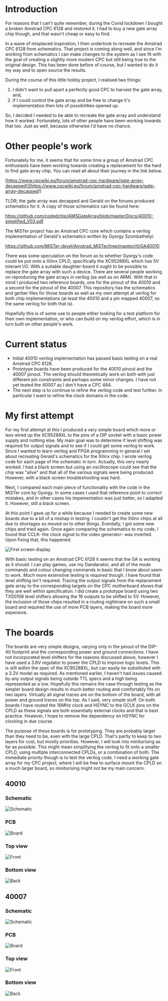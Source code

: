 # Introduction
For reasons that I can't quite remember, during the Covid lockdown I bought a broken Amstrad CPC 6128 and restored it. I had to buy a new gate array chip though, and that wasn't cheap or easy to find.

In a wave of misplaced inspiration, I then undertook to recreate the Amstrad CPC 6128 from schematics. That project is coming along well, and since I'm working from schematics I can make changes to the system as I see fit with the goal of creating a slightly more modern CPC but still being true to the original design. This has been done before of course, but I wanted to do it my way and to open source the results.

During the course of this little hobby project, I realised two things:

1) I didn't want to pull apart a perfectly good CPC to harvest the gate array, and,
2) if I could control the gate array and be free to change it's implementation then lots of possibilities opened up.

So, I decided I needed to be able to recreate the gate array and understand how it worked. Fortunately, lots of other people have been working towards that too. Just as well, because otherwise I'd have no chance.

# Other people's work
Fortunately for me, it seems that for some time a group of Amstrad CPC enthusiasts have been working towards creating a replacement for the hard to find gate array chip. You can read all about their journey in the link below.

[https://www.cpcwiki.eu/forum/amstrad-cpc-hardware/gate-array-decapped!](https://www.cpcwiki.eu/forum/amstrad-cpc-hardware/gate-array-decapped!)

TLDR; the gate array was decapped and Gerald on the forums produced schematics for it. A copy of those schematics can be found here:

https://github.com/codedchip/AMSGateArray/blob/master/Docs/40010-simplified_V03.pdf

The MiSTer project has an Amstrad CPC core which contains a verilog implementation of Gerald's schematics written by Gyorgy Szombathelyi:

https://github.com/MiSTer-devel/Amstrad_MiSTer/tree/master/rtl/GA40010

There was some speculation on the forum as to whether Gyorgy's code could be put onto a Xilinx CPLD, specifically the XC95288XL which has 5V tolerant I/O. With a suitable daughter-board it ought to be possible to replace the gate array with such a device. There are several people working on reproducing the gate arrays in verilog (as well as on ARM). With that in mind I produced two reference boards, one for the pinout of the 40010 and a second for the pinout of the 40007. This repository has the schematics and gerber files for those boards as well as my own attempt at verilog for both chip implementations (at least the 40010 and a pin mapped 40007, so the same verilog for both that is).

Hopefully this is of some use to people either looking for a test platform for their own implementation, or who can build on my verilog effort, which is in turn built on other people's work.

# Current status
- Initial 40010 verilog implementation has passed basic testing on a real Amstrad CPC 6128.
- Prototype boards have been produced for the 40010 pinout and the 40007 pinout. The verilog should theoretically work on both with just different pin constraints and perhaps some minor changes. I have not yet tested the 40007 as I don't have a CPC 464.
- The next step is to continue to refine the verilog code and test further. In particular I want to refine the clock domains in the code.

# My first attempt
For my first attempt at this I produced a very simple board which more or less wired up the XC95288XL to the pins of a DIP socket with a basic power supply and nothing else. My main goal was to determine if level shifting was required for output signals and to see if I could get some verilog to work. Since I wanted to learn verilog and FPGA programming in general I set about recreating Gerald's schematics for the Xilinx chip. I wrote verilog code for each page of the schematic in turn. Actually, this very nearly worked. I had a black screen but using an oscilloscope could see that the chip was "alive" and that all of the various signals were being produced. However, with a black screen troubleshooting was hard.

Next, I compared each main piece of functionality with the code in the MiSTer core by Gyorgy. In some cases I used that reference point to correct mistakes, and in other cases his impementation was just better, so I adapted it. However, still a black screen.

At this point I gave up for a while because I needed to create some new boards due to a bit of a mishap in testing. I couldn't get the Xilinx chips at all due to shortages so moved on to other things. Eventally, I got some new chips and tried again. Once again comparing the schematics to my code, I found that CCLK- the clock signal to the video generator- was inverted. Upon fixing that, this happened:

![First screen display](https://github.com/codedchip/AMSGateArray/blob/master/Docs/FirstScreen.jpg)

With basic testing on an Amstrad CPC 6128 it seems that the GA is working as it should. I can play games, use my Dandanator, and all of the mode commands and colour changing commands in basic that I know about seem to work. *Much* more extenstive testing is required though. I have found that level shifting isn't required. Tracing the output signals from the replacement gate array to the corresponding targets on the CPC motherboard shows that they are well within specification. I did create a prototype board using two TXS0108 level shifters allowing the 16 outputs to be shifted to 5V. However, the inclusion of those chips resulted in a routing nightmare on such a small board and required the use of more PCB layers, making the board more expensive.

# The boards
The boards are very simple designs, varying only in the pinout of the DIP-40 footprint and the corresponding power and ground connections. I have not incorporated level shifters for the reasons discussed above, however I have used a 3.6V regulator to power the CPLD to improve logic levels. This is still within the spec of the XC95288XL, but can easily be substituted with a 3.3V model as required. As mentioned earlier, I haven't had issues caused by any output signals being outside TTL specs and a high being represented as a low. Hopefully this remains the case through testing as the simpler board design results in much better routing and comfortably fits on two layers. Virtually all signal traces are on the bottom of the board, with all power and ground traces on the top. As I said, very simple stuff. On both boards I have routed the 16MHz clock and HSYNC to the GCLK pins on the CPLD as these signals are both essentially external clocks and that is best practice. However, I hope to remove the dependency on HSYNC for clocking in due course.

The purpose of these boards is for prototyping. They are probably larger than they need to be, even with the large CPLD. That's partly to keep to two layers for cost, but mostly priorities. However, I will look into miniturising as far as possible. This might mean simplifying the verilog to fit onto a smaller CPLD, using multiple interconnected CPLDs, or a combination of both. The immediate priority though is to test the verilog code. I need a working gate array for my CPC project, where I will be free to surface mount the CPLD on a much larger board, so miniturising might not be my main concern.

## 40010
### Schematic
![Schematic](https://github.com/codedchip/AMSGateArray/blob/master/40010/Schematic.png)
### PCB
![Board](https://github.com/codedchip/AMSGateArray/blob/master/40010/PCB.png)
### Top view
![Front](https://github.com/codedchip/AMSGateArray/blob/master/40010/BoardFront.jpg)
### Bottom view
![Back](https://github.com/codedchip/AMSGateArray/blob/master/40010/BoardBack.jpg)

## 40007
### Schematic
![Schematic](https://github.com/codedchip/AMSGateArray/blob/master/40007/Schematic.png)
### PCB
![Board](https://github.com/codedchip/AMSGateArray/blob/master/40007/PCB.png)
### Top view
![Front](https://github.com/codedchip/AMSGateArray/blob/master/40007/BoardFront.jpg)
### Bottom view
![Back](https://github.com/codedchip/AMSGateArray/blob/master/40007/BoardBack.jpg)



